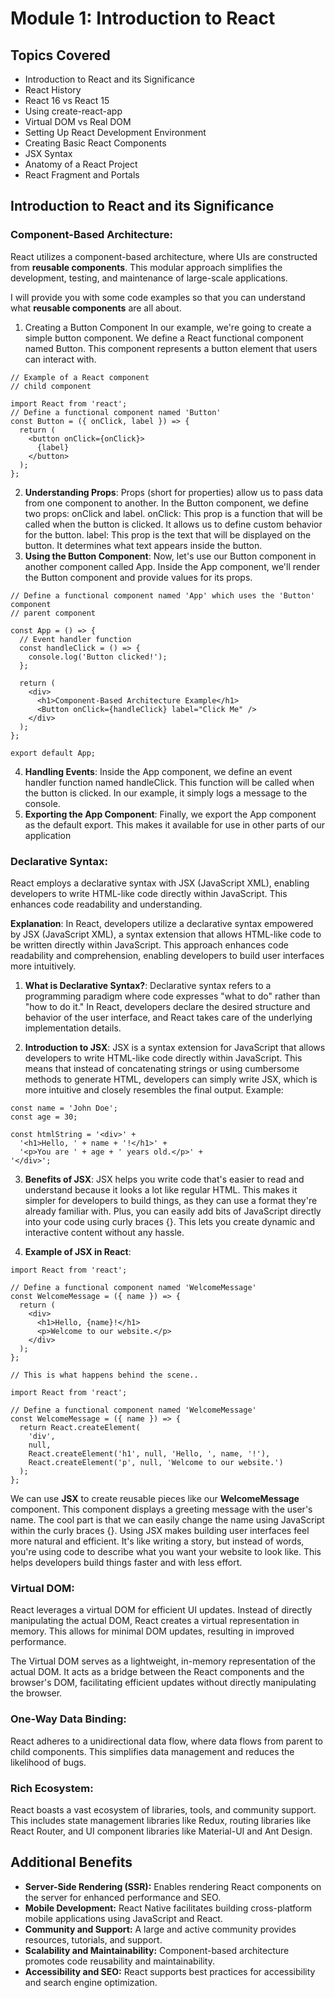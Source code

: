 # Module 1: Introduction to React

## Topics Covered

* Introduction to React and its Significance
* React History
* React 16 vs React 15
* Using create-react-app
* Virtual DOM vs Real DOM
* Setting Up React Development Environment
* Creating Basic React Components
* JSX Syntax
* Anatomy of a React Project
* React Fragment and Portals

## Introduction to React and its Significance

### Component-Based Architecture:
 React utilizes a component-based architecture, where UIs are constructed from **reusable components**. This modular approach simplifies the development, testing, and maintenance of large-scale applications.

I will provide you with some code examples so that you can understand what **reusable components** are all about.
1. Creating a Button Component
In our example, we're going to create a simple button component. We define a React functional component named Button. This component represents a button element that users can interact with.
```
// Example of a React component
// child component

import React from 'react';
// Define a functional component named 'Button'
const Button = ({ onClick, label }) => {
  return (
    <button onClick={onClick}>
      {label}
    </button>
  );
};
```
2. **Understanding Props**:
Props (short for properties) allow us to pass data from one component to another. In the Button component, we define two props: onClick and label.
onClick: This prop is a function that will be called when the button is clicked. It allows us to define custom behavior for the button.
label: This prop is the text that will be displayed on the button. It determines what text appears inside the button.
3. **Using the Button Component**:
Now, let's use our Button component in another component called App. Inside the App component, we'll render the Button component and provide values for its props.

```
// Define a functional component named 'App' which uses the 'Button' component
// parent component

const App = () => {
  // Event handler function
  const handleClick = () => {
    console.log('Button clicked!');
  };

  return (
    <div>
      <h1>Component-Based Architecture Example</h1>
      <Button onClick={handleClick} label="Click Me" />
    </div>
  );
};

export default App;
```
4. **Handling Events**:
Inside the App component, we define an event handler function named handleClick. This function will be called when the button is clicked. In our example, it simply logs a message to the console.
5. **Exporting the App Component**:
Finally, we export the App component as the default export. This makes it available for use in other parts of our application

### Declarative Syntax:
 React employs a declarative syntax with JSX (JavaScript XML), enabling developers to write HTML-like code directly within JavaScript. This enhances code readability and understanding.

**Explanation**:
In React, developers utilize a declarative syntax empowered by JSX (JavaScript XML), a syntax extension that allows HTML-like code to be written directly within JavaScript. This approach enhances code readability and comprehension, enabling developers to build user interfaces more intuitively.

1. **What is Declarative Syntax?**:
Declarative syntax refers to a programming paradigm where code expresses "what to do" rather than "how to do it." In React, developers declare the desired structure and behavior of the user interface, and React takes care of the underlying implementation details.

2. **Introduction to JSX**:
JSX is a syntax extension for JavaScript that allows developers to write HTML-like code directly within JavaScript. This means that instead of concatenating strings or using cumbersome methods to generate HTML, developers can simply write JSX, which is more intuitive and closely resembles the final output.
Example:
```
const name = 'John Doe';
const age = 30;

const htmlString = '<div>' +
  '<h1>Hello, ' + name + '!</h1>' +
  '<p>You are ' + age + ' years old.</p>' +
'</div>';

```
3. **Benefits of JSX**:
JSX helps you write code that's easier to read and understand because it looks a lot like regular HTML. This makes it simpler for developers to build things, as they can use a format they're already familiar with. Plus, you can easily add bits of JavaScript directly into your code using curly braces {}. This lets you create dynamic and interactive content without any hassle.

4. **Example of JSX in React**:
```
import React from 'react';

// Define a functional component named 'WelcomeMessage'
const WelcomeMessage = ({ name }) => {
  return (
    <div>
      <h1>Hello, {name}!</h1>
      <p>Welcome to our website.</p>
    </div>
  );
};
```
```
// This is what happens behind the scene..

import React from 'react';

// Define a functional component named 'WelcomeMessage'
const WelcomeMessage = ({ name }) => {
  return React.createElement(
    'div',
    null,
    React.createElement('h1', null, 'Hello, ', name, '!'),
    React.createElement('p', null, 'Welcome to our website.')
  );
};

```
We can use **JSX** to create reusable pieces like our **WelcomeMessage** component. This component displays a greeting message with the user's name. The cool part is that we can easily change the name using JavaScript within the curly braces {}.
Using JSX makes building user interfaces feel more natural and efficient. It's like writing a story, but instead of words, you're using code to describe what you want your website to look like. This helps developers build things faster and with less effort.

### Virtual DOM:
React leverages a virtual DOM for efficient UI updates. Instead of directly manipulating the actual DOM, React creates a virtual representation in memory. This allows for minimal DOM updates, resulting in improved performance.

The Virtual DOM serves as a lightweight, in-memory representation of the actual DOM. It acts as a bridge between the React components and the browser's DOM, facilitating efficient updates without directly manipulating the browser.


### One-Way Data Binding:
 React adheres to a unidirectional data flow, where data flows from parent to child components. This simplifies data management and reduces the likelihood of bugs.

### Rich Ecosystem:
 React boasts a vast ecosystem of libraries, tools, and community support. This includes state management libraries like Redux, routing libraries like React Router, and UI component libraries like Material-UI and Ant Design.

## Additional Benefits

* **Server-Side Rendering (SSR):** Enables rendering React components on the server for enhanced performance and SEO.
* **Mobile Development:** React Native facilitates building cross-platform mobile applications using JavaScript and React. 
* **Community and Support:** A large and active community provides resources, tutorials, and support.
* **Scalability and Maintainability:** Component-based architecture promotes code reusability and maintainability.
* **Accessibility and SEO:** React supports best practices for accessibility and search engine optimization.
